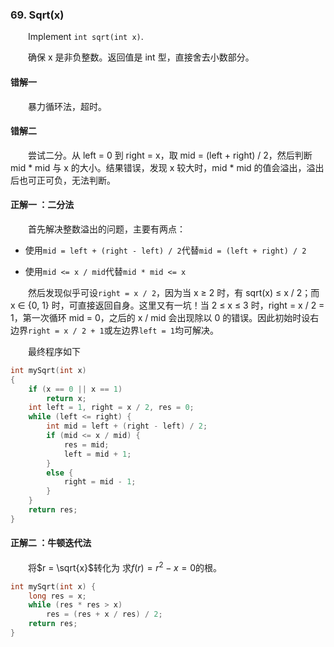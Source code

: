 ### 69. Sqrt(x)

&emsp;&emsp;Implement `int sqrt(int x)`.

&emsp;&emsp;确保 x 是非负整数。返回值是 int 型，直接舍去小数部分。

#### 错解一

&emsp;&emsp;暴力循环法，超时。

#### 错解二

&emsp;&emsp;尝试二分。从 left = 0 到 right = x，取 mid = (left + right) / 2，然后判断 mid * mid 与 x 的大小。结果错误，发现 x 较大时，mid * mid 的值会溢出，溢出后也可正可负，无法判断。

#### 正解一 ：二分法

&emsp;&emsp;首先解决整数溢出的问题，主要有两点：

- 使用`mid = left + (right - left) / 2`代替`mid = (left + right) / 2`

- 使用`mid <= x / mid`代替`mid * mid <= x`

&emsp;&emsp;然后发现似乎可设`right = x / 2`，因为当 x ≥ 2 时，有 sqrt(x) ≤ x / 2；而 x ∈ {0, 1} 时，可直接返回自身。这里又有一坑！当 2 ≤ x ≤ 3 时，right = x / 2 = 1，第一次循环 mid = 0，之后的 x / mid 会出现除以 0 的错误。因此初始时设右边界`right = x / 2 + 1`或左边界`left = 1`均可解决。

&emsp;&emsp;最终程序如下

```cpp
int mySqrt(int x)
{
    if (x == 0 || x == 1)
        return x;
    int left = 1, right = x / 2, res = 0;
    while (left <= right) {
        int mid = left + (right - left) / 2;     
        if (mid <= x / mid) {
            res = mid;
            left = mid + 1;
        }
        else {
            right = mid - 1;
        }
    }
    return res;
}
```

#### 正解二 ：牛顿迭代法

&emsp;&emsp;将$r = \sqrt{x}$转化为 求$f(r) = r^{2} - x = 0$的根。

```cpp
int mySqrt(int x) {
    long res = x;
    while (res * res > x)
        res = (res + x / res) / 2;
    return res;
}
```
